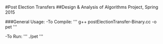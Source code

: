 #Post Election Transfers
##Design & Analysis of Algorithms Project, Spring 2015

###General Usage:
-To Compile:
'''
g++ postElectionTransfer-Binary.cc -o pet
'''

-To Run:
'''
./pet
'''